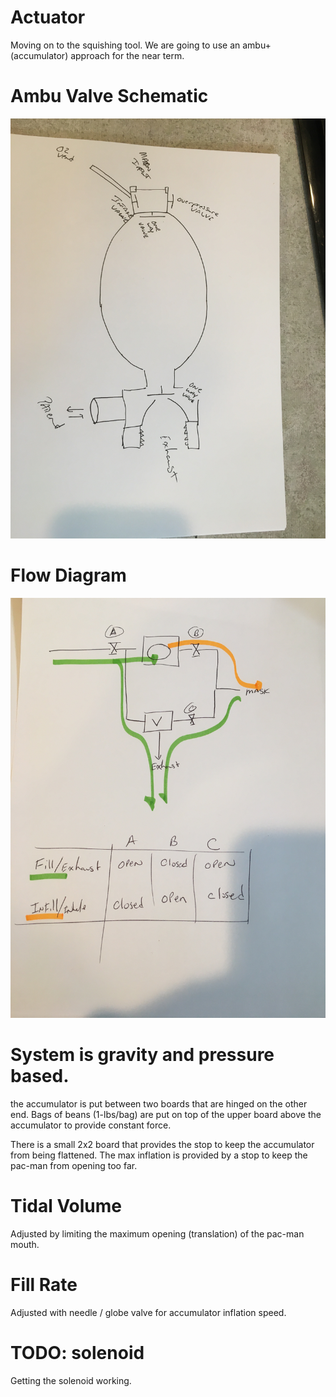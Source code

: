 # Actuator
Moving on to the squishing tool. We are going to use an ambu+ (accumulator) approach for the near term.

# Ambu Valve Schematic
![Schematic](Ambu_schematic.jpg)

# Flow Diagram
![Flow Diagram](flow_diagram.jpg)

# System is gravity and pressure based.
the accumulator is put between two boards that are hinged on the other end.
Bags of beans (1-lbs/bag) are put on top of the upper board above the accumulator to provide constant force.

There is a small 2x2 board that provides the stop to keep the accumulator from being flattened. The max inflation is provided by a stop to keep the pac-man from opening too far.

# Tidal Volume
Adjusted by limiting the maximum opening (translation) of the pac-man mouth.

# Fill Rate
Adjusted with needle / globe valve for accumulator inflation speed.

# TODO: solenoid
Getting the solenoid working.
